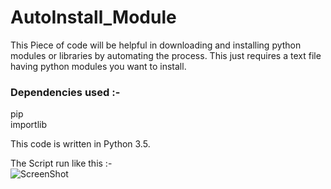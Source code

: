 # AutoInstall_Module
This Piece of code will be helpful in downloading and installing python modules or libraries by automating the process. This just requires a text file having python modules you want to install. 

### Dependencies used :-
pip  
importlib

This code is written in Python 3.5.

The Script run like this :-  
![ScreenShot](https://raw.github.com/pravervats11/AutoInstall_Module/master/Auto_module_screenshot.png)
